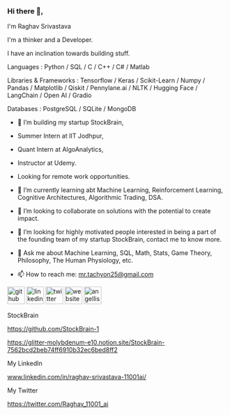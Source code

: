 ### Hi there 👋,

I'm Raghav Srivastava

I'm a thinker and a Developer.

I have an inclination towards building stuff.

Languages : Python / SQL / C / C++ / C# / Matlab

Libraries & Frameworks : Tensorflow / Keras / Scikit-Learn / Numpy / Pandas / Matplotlib / Qiskit / Pennylane.ai /  NLTK / Hugging Face / LangChain / Open AI / Gradio

Databases : PostgreSQL / SQLite
 / MongoDB 


- 🔭 I’m building my startup StockBrain, 
- Summer Intern at IIT Jodhpur,
- Quant Intern at AlgoAnalytics,
- Instructor at Udemy.
- Looking for remote work opportunities.

- 🌱 I’m currently learning abt Machine Learning, Reinforcement Learning, Cognitive Architectures, Algorithmic Trading, DSA.

- 👯 I’m looking to collaborate on solutions with the potential to create impact. 

- 🤔 I’m looking for highly motivated people interested in being a part of the founding team of my startup StockBrain, contact me to know more.

- 💬 Ask me about Machine Learning, SQL, Math, Stats, Game Theory, Philosophy, The Human Physiology, etc. 
 
- 📫 How to reach me: mr.tachyon25@gmail.com 


[<img src='https://cdn.jsdelivr.net/npm/simple-icons@3.0.1/icons/github.svg' alt='github' height='40'>](https://github.com/https://github.com/RaghavSrivastava25) [<img src='https://cdn.jsdelivr.net/npm/simple-icons@3.0.1/icons/linkedin.svg' alt='linkedin' height='40'>](https://www.linkedin.com/in/raghav-srivastava-11001ai/) [<img src='https://cdn.jsdelivr.net/npm/simple-icons@3.0.1/icons/twitter.svg' alt='twitter' height='40'>](https://twitter.com/https://twitter.com/Raghav_11001_ai)  [<img src='https://cdn.jsdelivr.net/npm/simple-icons@3.0.1/icons/icloud.svg' alt='website' height='40'>](https://www.notion.so/Raghav-Srivastava-a18bb03c955242ebae845af1096cb130) [<img src='https://cdn.jsdelivr.net/npm/simple-icons@3.0.1/icons/angellist.svg' alt='angellist' height='40'>](https://angel.co/u/raghav-srivastava-8) 



StockBrain 

https://github.com/StockBrain-1

https://glitter-molybdenum-e10.notion.site/StockBrain-7562bcd2beb74ff6910b32ec6bed8ff2



My LinkedIn 

www.linkedin.com/in/raghav-srivastava-11001ai/


My Twitter 

https://twitter.com/Raghav_11001_ai
